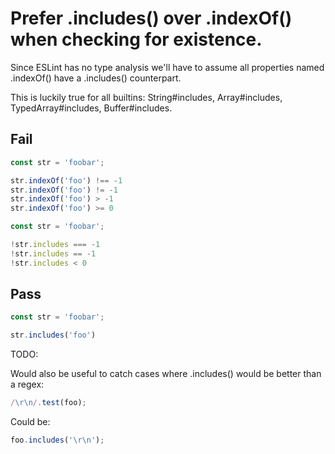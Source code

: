 # Prefer .includes() over .indexOf() when checking for existence.

Since ESLint has no type analysis we'll have to assume all properties named .indexOf() have a .includes() counterpart.

This is luckily true for all builtins: String#includes, Array#includes, TypedArray#includes, Buffer#includes.


## Fail

```js
const str = 'foobar';

str.indexOf('foo') !== -1
str.indexOf('foo') != -1
str.indexOf('foo') > -1
str.indexOf('foo') >= 0
```

```js
const str = 'foobar';

!str.includes === -1
!str.includes == -1
!str.includes < 0
```


## Pass

```js
const str = 'foobar';

str.includes('foo')
```

TODO:

Would also be useful to catch cases where .includes() would be better than a regex:

```js
/\r\n/.test(foo);
```

Could be:

```js
foo.includes('\r\n');
```
